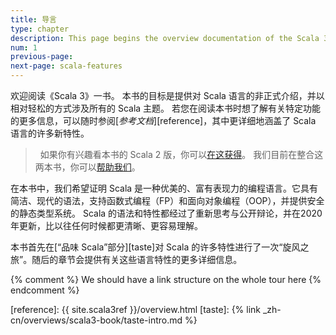 ```yaml
---
title: 导言
type: chapter
description: This page begins the overview documentation of the Scala 3 language.
num: 1
previous-page: 
next-page: scala-features
---
```


欢迎阅读《Scala 3》一书。
本书的目标是提供对 Scala 语言的非正式介绍，并以相对轻松的方式涉及所有的 Scala 主题。
若您在阅读本书时想了解有关特定功能的更多信息，可以随时参阅[_参考文档_][reference]，其中更详细地涵盖了 Scala 语言的许多新特性。

<blockquote class="help-info">
<i class="fa fa-info"></i>&nbsp;&nbsp;如果你有兴趣看本书的 Scala 2 版，你可以<a href="/overviews/scala-book/introduction.html">在这获得</a>。
我们目前在整合这两本书，你可以<a href="{% link scala3/contribute-to-docs.md %}">帮助我们</a>。
</blockquote>

在本书中，我们希望证明 Scala 是一种优美的、富有表现力的编程语言。它具有简洁、现代的语法，支持函数式编程（FP）和面向对象编程（OOP），并提供安全的静态类型系统。
Scala 的语法和特性都经过了重新思考与公开辩论，并在2020年更新，比以往任何时候都更清晰、更容易理解。

本书首先在[“品味 Scala”部分][taste]对 Scala 的许多特性进行了一次“旋风之旅”。随后的章节会提供有关这些语言特性的更多详细信息。

{% comment %}
We should have a link structure on the whole tour here
{% endcomment %}

[reference]: {{ site.scala3ref }}/overview.html
[taste]: {% link _zh-cn/overviews/scala3-book/taste-intro.md %}
